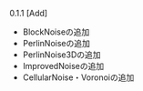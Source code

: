 0.1.1
[Add]
- BlockNoiseの追加
- PerlinNoiseの追加
- PerlinNoise3Dの追加
- ImprovedNoiseの追加
- CellularNoise・Voronoiの追加
